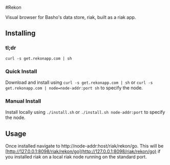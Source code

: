 #Rekon

Visual browser for Basho's data store, riak, built as a riak app.

## Installing

### tl;dr
`curl -s get.rekonapp.com | sh`

### Quick Install
Download and install using `curl -s get.rekonapp.com | sh` or 
`curl -s get.rekonapp.com | node=node-addr:port sh` to specify the node.

### Manual Install
Install locally using `./install.sh` or `./install.sh node-addr:port` 
to specify the node.

## Usage

Once installed navigate to http://node-addr:host/riak/rekon/go.  This will be
[http://127.0.0.1:8098/riak/rekon/go](http://127.0.0.1:8098/riak/rekon/go) if
you installed riak on a local riak node running on the standard port.
